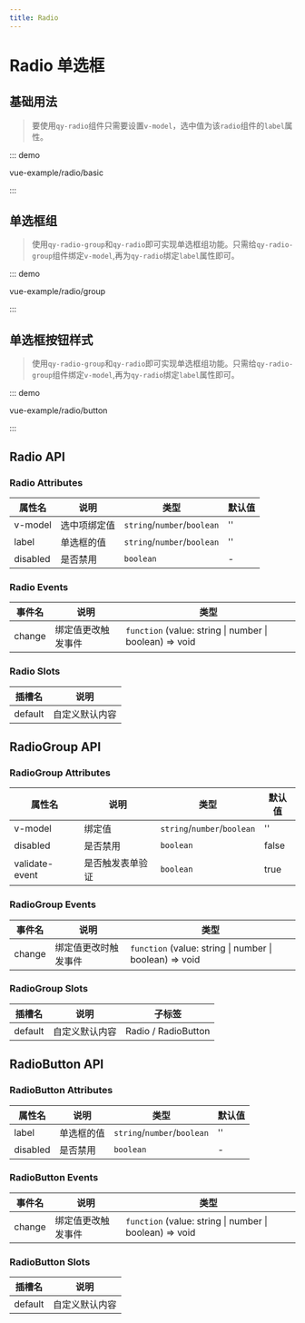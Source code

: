 ```yaml
---
title: Radio
---
```


# Radio 单选框

## 基础用法

> 要使用`qy-radio`组件只需要设置`v-model`，选中值为该`radio`组件的`label`属性。

::: demo

vue-example/radio/basic

:::

## 单选框组

> 使用`qy-radio-group`和`qy-radio`即可实现单选框组功能。只需给`qy-radio-group`组件绑定`v-model`,再为`qy-radio`绑定`label`属性即可。

::: demo

vue-example/radio/group

:::

## 单选框按钮样式

> 使用`qy-radio-group`和`qy-radio`即可实现单选框组功能。只需给`qy-radio-group`组件绑定`v-model`,再为`qy-radio`绑定`label`属性即可。

::: demo

vue-example/radio/button

:::


## Radio API
### Radio Attributes

属性名     | 说明 | 类型 | 默认值
----------| ------------ | ---- | ---
v-model   |  选中项绑定值  | `string`/`number`/`boolean` | ''
label     |  单选框的值    | `string`/`number`/`boolean` | ''
disabled  |  是否禁用      | `boolean` | -

### Radio Events
事件名  | 说明             | 类型
------ | --------------- | ---
change | 绑定值更改触发事件 | `function` <qy-element-enum>(value: string \| number \| boolean) => void</qy-element-enum>

### Radio Slots
插槽名   | 说明
------- | --- 
default | 自定义默认内容

## RadioGroup API
### RadioGroup Attributes

属性名     | 说明 | 类型 | 默认值
----------| ------------ | ---- | ---
v-model   |  绑定值  | `string`/`number`/`boolean` | ''
disabled  |  是否禁用      | `boolean` | false
validate-event | 是否触发表单验证 | `boolean` | true

### RadioGroup Events
事件名  | 说明             | 类型
------ | --------------- | ---
change | 绑定值更改时触发事件 | `function` <qy-element-enum>(value: string \| number \| boolean) => void</qy-element-enum>

### RadioGroup Slots
插槽名   | 说明         | 子标签
------- | -----------  | ---
default | 自定义默认内容 | Radio / RadioButton

## RadioButton API
### RadioButton Attributes

属性名     | 说明 | 类型 | 默认值
----------| ------------ | ---- | ---
label     |  单选框的值    | `string`/`number`/`boolean` | ''
disabled  |  是否禁用      | `boolean` | -

### RadioButton Events
事件名  | 说明             | 类型
------ | --------------- | ---
change | 绑定值更改触发事件 | `function` <qy-element-enum>(value: string \| number \| boolean) => void</qy-element-enum>

### RadioButton Slots
插槽名   | 说明
------- | --- 
default | 自定义默认内容